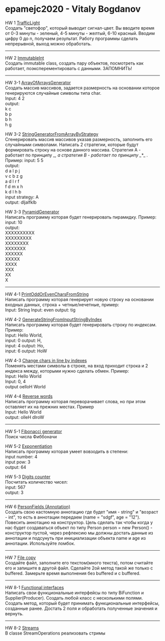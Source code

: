 # epamejc2020 - Vitaly Bogdanov 
HW 1 [TrafficLight](https://github.com/VLDRospuskov/epamejc2020/tree/Vitaly_Bogdanov/com.epamejc.lessons/src/main/homeworks/java/hw1)  
Создать "светофор", который выводит сигнал-цвет. Вы вводите время от 0-3 минуты - зеленый,
4-5 минуты - желтый, 6-10 красный. Вводим цифру 0 до n, получаем результат. Работу программы
сделать непрерывной, выход можно обработать.
***
HW 2 [ImmutableInt](https://github.com/VLDRospuskov/epamejc2020/tree/Vitaly_Bogdanov/com.epamejc.lessons/src/main/homeworks/java/hw2/)  
Создать immutable class, создать пару объектов, посмотреть как работает, поэксперементировать с данными. ЗАПОМНИТЬ!
***  
HW 3-1 [ArrayOfArraysGenerator](https://github.com/VLDRospuskov/epamejc2020/tree/Vitaly_Bogdanov/com.epamejc.lessons/src/main/homeworks/java/hw3/arrays_1)  
Создать массив массивов, задается размерность на основании которое генерируются случайные символы типа char.  
Input: 4 2  
output:  
k c   
b p  
b h  
h g  

HW 3-2 [StringGeneratorFromArrayByStrategy](https://github.com/VLDRospuskov/epamejc2020/tree/Vitaly_Bogdanov/com.epamejc.lessons/src/main/homeworks/java/hw3/arrays_2)  
Сгенерировать массив массивов указав размерность, заполнить его случайными символами. Написать 2 стратегии, которые будут формировать строку на основе данного массива. Стратегия А - работает по принципу *_*_*, а стратегия B - работает по принципу _*_*_ .   Пример:
input: 5 5  
output:  
d a l p j   
v c b z g  
a d l r f  
f d m x h  
k d l h b  
input strategy: A  
output: dljalfklb  
  
HW 3-3 [PyramidGenerator](https://github.com/VLDRospuskov/epamejc2020/tree/Vitaly_Bogdanov/com.epamejc.lessons/src/main/homeworks/java/hw3/arrays_3)  
Написать программу которая будет генерировать пирамидку. Пример:  
input: 10  
output:  
XXXXXXXXXX  
XXXXXXXXX  
XXXXXXXX  
XXXXXXX  
XXXXXX  
XXXXX  
XXXX  
XXX  
XX  
X  

***  
HW 4-1 [PrintOddOrEvenCharsFromString](https://github.com/VLDRospuskov/epamejc2020/tree/Vitaly_Bogdanov/com.epamejc.lessons/src/main/homeworks/java/hw4/strings_1)  
Написать программу которая генерирует новую строку на основании входных данных, строка + четные/нечетные, пример:  
Input: String        Input: even        output: tig

HW 4-2 [GenerateStringFromInputStringByIndex](https://github.com/VLDRospuskov/epamejc2020/tree/Vitaly_Bogdanov/com.epamejc.lessons/src/main/homeworks/java/hw4/strings_2)  
Написать программу которая будет генерировать строку по индексам. Пример:  
Input: Hello World,      
input: 0  output: H,  
input: 4  output: Ho,  
input: 6 output: HoW  

HW 4-3 [Change chars in line by indexes](https://github.com/VLDRospuskov/epamejc2020/tree/Vitaly_Bogdanov/com.epamejc.lessons/src/main/homeworks/java/hw4/strings_3)  
Поменять местами символы в строке, на вход приходит строка и 2 индекса между, которыми нужно сделать обмен. Пример:  
Input: Hello World  
Input: 0, 4  
output oelloH World  
  
HW 4-4 [Reverse words](https://github.com/VLDRospuskov/epamejc2020/tree/Vitaly_Bogdanov/com.epamejc.lessons/src/main/homeworks/java/hw4/strings_4)  
Написать программу которая переворачивает слова, но при этом оставляет их на прежних местах. Пример  
Input: Hello World  
output: olleH dlroW  

***  
HW 5-1 [Fibonacci generator](https://github.com/VLDRospuskov/epamejc2020/tree/Vitaly_Bogdanov/com.epamejc.lessons/src/main/homeworks/java/hw5/recursion_1)  
Поиск числа Фиббоначи
  
HW 5-2 [Exponentiation](https://github.com/VLDRospuskov/epamejc2020/tree/Vitaly_Bogdanov/com.epamejc.lessons/src/main/homeworks/java/hw5/recursion_2)  
Написать программу которая умеет вовзодить в степени:  
input number: 4  
input pow: 3  
output: 64  
  
HW 5-3 [Digits counter](https://github.com/VLDRospuskov/epamejc2020/tree/Vitaly_Bogdanov/com.epamejc.lessons/src/main/homeworks/java/hw5/recursion_3)  
Посчитать количество чисел:  
input: 567  
output: 3  
  
***
HW 6 [PersonFields (Annotation)](https://github.com/VLDRospuskov/epamejc2020/tree/Vitaly_Bogdanov/com.epamejc.lessons/src/main/homeworks/java/hw6)  
Создать свою кастомную аннотацию где будет "имя - string" и "возраст - int", то есть в аннотации передаем (name = "sdgf", age = "12"). Повесить аннотацию на конструктор. Цель сделать так чтобы когда у нас будет создаваться объект по типу Person person = new Person() - конструктор пустой, через рефлексию мы должны достать данные из аннотации и подсунуть при инициализации объекта name и age из аннотации. Используйте ломбок.  
***
HW 7 [File copy](https://github.com/VLDRospuskov/epamejc2020/tree/Vitaly_Bogdanov/com.epamejc.lessons/src/main/homeworks/java/hw7)  
Создайте файл, заполните его текстом(много текста), потом считайте его и запишите в другой файл. Сделайте 2ой метод такой же  только с buffered. Замерьте время выполнения без buffered и c buffered.
***
HW 8-1 [Functional interfaces](https://github.com/VLDRospuskov/epamejc2020/tree/Vitaly_Bogdanov/com.epamejc.lessons/src/main/homeworks/java/hw8/functional_interfaces)  
Написать свои функциональные интерфейсы по типу BiFunction и Supplier(Producer). Создать любой класс с несколькими полями. Создать метод, который будет принимать функциональные интерфейсы, созданные ранее. Достать 2 поля и обработать полученные значения и вернуть.
***
HW 8-2 [Streams](https://github.com/VLDRospuskov/epamejc2020/tree/Vitaly_Bogdanov/com.epamejc.lessons/src/main/homeworks/java/hw8/streams)  
В classe StreamOperations реализовать стримы